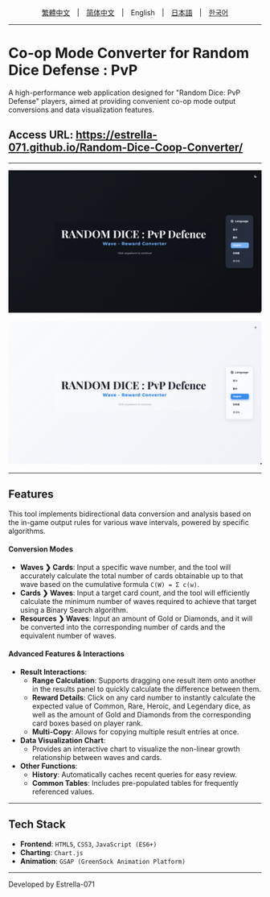 <div align="center">

[繁體中文](README.zh-TW.md)　|　[简体中文](README.zh-CN.md)　|　English　|　[日本語](README.ja.md)　|　[한국어](README.ko.md)

</div>

---
# Co-op Mode Converter for Random Dice Defense : PvP

A high-performance web application designed for "Random Dice: PvP Defense" players, 
aimed at providing convenient co-op mode output conversions and data visualization features.
## Access URL: https://estrella-071.github.io/Random-Dice-Coop-Converter/

---
![Project Screenshot](assets/screenshot_en01.png)

![Project Screenshot](assets/screenshot_en02.png)

---
## Features

This tool implements bidirectional data conversion and analysis based on the in-game output rules for various wave intervals, powered by specific algorithms.

#### **Conversion Modes**
* **Waves ❯ Cards**: Input a specific wave number, and the tool will accurately calculate the total number of cards obtainable up to that wave based on the cumulative formula `C(W) = Σ c(w)`.
* **Cards ❯ Waves**: Input a target card count, and the tool will efficiently calculate the minimum number of waves required to achieve that target using a Binary Search algorithm.
* **Resources ❯ Waves**: Input an amount of Gold or Diamonds, and it will be converted into the corresponding number of cards and the equivalent number of waves.

#### **Advanced Features & Interactions**
* **Result Interactions**:
    * **Range Calculation**: Supports dragging one result item onto another in the results panel to quickly calculate the difference between them.
    * **Reward Details**: Click on any card number to instantly calculate the expected value of Common, Rare, Heroic, and Legendary dice, as well as the amount of Gold and Diamonds from the corresponding card boxes based on player rank.
    * **Multi-Copy**: Allows for copying multiple result entries at once.
* **Data Visualization Chart**:
    * Provides an interactive chart to visualize the non-linear growth relationship between waves and cards.
* **Other Functions**:
    * **History**: Automatically caches recent queries for easy review.
    * **Common Tables**: Includes pre-populated tables for frequently referenced values.

---
## Tech Stack

* **Frontend**: `HTML5`, `CSS3`, `JavaScript (ES6+)`
* **Charting**: `Chart.js`
* **Animation**: `GSAP (GreenSock Animation Platform)`

---
Developed by Estrella-071